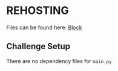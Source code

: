 # REHOSTING

Files can be found here: [Block](https://github.com/sajjadium/ctf-archives/tree/main/ctfs/GreyCatTheFlag/2022/crypto/Block)

## Challenge Setup
There are no dependency files for `main.py`


